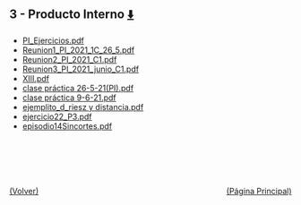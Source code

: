 
<html>
<body>
<h2>3 - Producto Interno <a href="https://downgit.github.io/#/home?url=https://github.com/Apuntes-FIUBA/Apuntes-Electronica/tree/main/81 - Matemática/8102 - Algebra II/Clases Vargas/3 - Producto Interno" style="font-size:20px">  ⬇️ </a></h2>
<ul>
    <li><a href="PI_Ejercicios.pdf">PI_Ejercicios.pdf</a></li>
    <li><a href="Reunion1_PI_2021_1C_26_5.pdf">Reunion1_PI_2021_1C_26_5.pdf</a></li>
    <li><a href="Reunion2_PI_2021_C1.pdf">Reunion2_PI_2021_C1.pdf</a></li>
    <li><a href="Reunion3_PI_2021_junio_C1.pdf">Reunion3_PI_2021_junio_C1.pdf</a></li>
    <li><a href="XIII.pdf">XIII.pdf</a></li>
    <li><a href="clase práctica 26-5-21(PI).pdf">clase práctica 26-5-21(PI).pdf</a></li>
    <li><a href="clase práctica 9-6-21.pdf">clase práctica 9-6-21.pdf</a></li>
    <li><a href="ejemplito_d_riesz y distancia.pdf">ejemplito_d_riesz y distancia.pdf</a></li>
    <li><a href="ejercicio22_P3.pdf">ejercicio22_P3.pdf</a></li>
    <li><a href="episodio14Sincortes.pdf">episodio14Sincortes.pdf</a></li>
</ul>
</body>
</html>




























<br><br><br><br><br><a href="/" style="float: left">(Volver)</a> <a href="/../../../../../" style="float: right">(Página Principal)</a>
